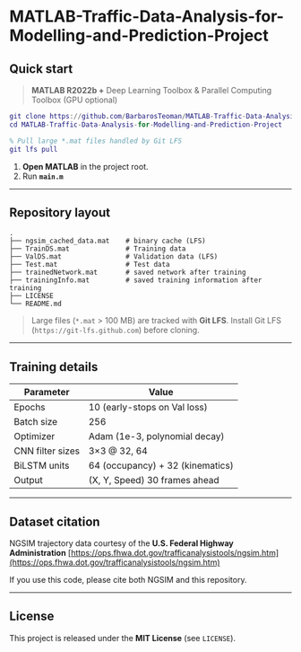 # MATLAB-Traffic-Data-Analysis-for-Modelling-and-Prediction-Project

## Quick start

> **MATLAB R2022b +** Deep Learning Toolbox & Parallel Computing Toolbox (GPU optional)

```matlab
git clone https://github.com/BarbarosTeoman/MATLAB-Traffic-Data-Analysis-for-Modelling-and-Prediction-Project.git
cd MATLAB-Traffic-Data-Analysis-for-Modelling-and-Prediction-Project

% Pull large *.mat files handled by Git LFS
git lfs pull
````

1. **Open MATLAB** in the project root.
2. Run **`main.m`**

---

## Repository layout

```
.
├── ngsim_cached_data.mat    # binary cache (LFS)
├── TrainDS.mat              # Training data
├── ValDS.mat                # Validation data (LFS)
├── Test.mat                 # Test data
├── trainedNetwork.mat       # saved network after training
├── trainingInfo.mat         # saved training information after training
├── LICENSE
└── README.md
```

> Large files (`*.mat` > 100 MB) are tracked with **Git LFS**.
> Install Git LFS (`https://git-lfs.github.com`) before cloning.

---

## Training details

| Parameter        | Value                            |
| ---------------- | -------------------------------- |
| Epochs           | 10 (early-stops on Val loss)     |
| Batch size       | 256                              |
| Optimizer        | Adam (1e-3, polynomial decay)    |
| CNN filter sizes | 3×3 @ 32, 64                     |
| BiLSTM units     | 64 (occupancy) + 32 (kinematics) |
| Output           | (X, Y, Speed) 30 frames ahead    |

---

## Dataset citation

NGSIM trajectory data courtesy of the **U.S. Federal Highway Administration**
[https://ops.fhwa.dot.gov/trafficanalysistools/ngsim.htm](https://ops.fhwa.dot.gov/trafficanalysistools/ngsim.htm)

If you use this code, please cite both NGSIM and this repository.

---

## License

This project is released under the **MIT License** (see `LICENSE`).
